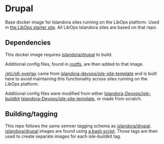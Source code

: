 # Drupal

Base docker image for Islandora sites running on the LibOps platform. Used in [the LibOps starter site](https://github.com/LibOps/islandora-starter-site). All LibOps Islandora sites are based on that repo.

## Dependencies

This docker image requires [islandora/drupal] to build.

Additional config files, found in [rootfs](./rootfs), are then added to that image.

[/etc/s6-overlay](./rootfs/etc/s6-overlay) came from [islandora-devops/isle-site-template](https://github.com/Islandora-Devops/isle-site-template/tree/main/drupal/rootfs/etc/s6-overlay) and is built here to avoid maintaining this functionality across sites running on the LibOps platform.

Additional config files were modified from either [Islandora-Devops/isle-buildkit](https://github.com/islandora-devops/isle-buildkit) [Islandora-Devops/isle-site-template](https://github.com/islandora-devops/isle-site-template), or made from scratch.

## Building/tagging

This repo follows the same semver tagging schema as [islandora/drupal]. [islandora/drupal] images are found using [a bash script](./ci/find-tags.sh). Those tags are then used to create separate images for each isle-buildkit tag.

[islandora/drupal]: https://github.com/Islandora-Devops/isle-buildkit/tree/main/drupal
